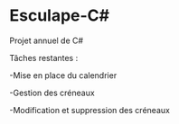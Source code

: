# Esculape-C#

Projet annuel de C#

Tâches restantes :

-Mise en place du calendrier

-Gestion des créneaux

-Modification et suppression des créneaux
